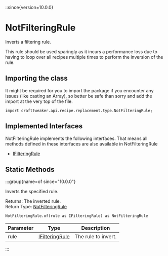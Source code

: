 ::since{version=10.0.0}
# NotFilteringRule

Inverts a filtering rule.

 This rule should be used sparingly as it incurs a performance loss due to having to loop over all recipes multiple
 times to perform the inversion of the rule.

## Importing the class

It might be required for you to import the package if you encounter any issues (like casting an Array), so better be safe than sorry and add the import at the very top of the file.
```zenscript
import crafttweaker.api.recipe.replacement.type.NotFilteringRule;
```


## Implemented Interfaces
NotFilteringRule implements the following interfaces. That means all methods defined in these interfaces are also available in NotFilteringRule

- [IFilteringRule](/vanilla/api/recipe/replacement/IFilteringRule)

## Static Methods

:::group{name=of since="10.0.0"}

Inverts the specified rule.

Returns: The inverted rule.  
Return Type: [NotFilteringRule](/vanilla/api/recipe/replacement/type/NotFilteringRule)

```zenscript
NotFilteringRule.of(rule as IFilteringRule) as NotFilteringRule
```

| Parameter |                               Type                               |     Description     |
|-----------|------------------------------------------------------------------|---------------------|
| rule      | [IFilteringRule](/vanilla/api/recipe/replacement/IFilteringRule) | The rule to invert. |


:::

